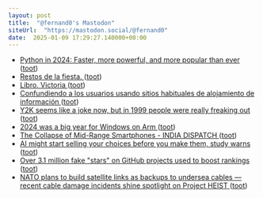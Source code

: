 ```yaml
---
layout: post
title:  "@fernand0's Mastodon"
siteUrl:  "https://mastodon.social/@fernand0"
date:  2025-01-09 17:29:27.140000+00:00
---
```

*  [Python in 2024: Faster, more powerful, and more popular than ever ](https://www.infoworld.com/article/3615556/python-in-2024-faster-more-powerful-and-more-popular-than-ever.htm) ([toot](https://mastodon.social/@fernand0/113799578723103060))
*  [Restos de la fiesta. ](https://avecesunafoto.wordpress.com/2025/01/09/restos-de-la-fiesta) ([toot](https://mastodon.social/@fernand0/113799477287696870))
*  [Libro. Victoria ](https://fotografiasenmovimiento.wordpress.com/2025/01/09/libro-victoria) ([toot](https://mastodon.social/@fernand0/113799396014269888))
*  [Confundiendo a los usuarios usando sitios habituales de alojamiento de información ](http://fernand0.github.io//alojamientos-ficheros-y-ataques) ([toot](https://mastodon.social/@fernand0/113799369536463610))
*  [Y2K seems like a joke now, but in 1999 people were really freaking out  ](https://www.npr.org/2024/12/28/nx-s1-5116271/y2k-year-2000-preparations) ([toot](https://mastodon.social/@fernand0/113799280388395184))
*  [2024 was a big year for Windows on Arm ](https://www.theverge.com/24319497/windows-on-arm-2024-review-laptop) ([toot](https://mastodon.social/@fernand0/113799110850869703))
*  [The Collapse of Mid-Range Smartphones - INDIA DISPATCH ](https://indiadispatch.com/2024/12/31/mid-range-smartphone) ([toot](https://mastodon.social/@fernand0/113798340706087971))
*  [AI might start selling your choices before you make them, study warns  ](https://www.courthousenews.com/ai-might-start-selling-your-choices-before-you-make-them-study-warns/) ([toot](https://mastodon.social/@fernand0/113798141244227980))
*  [Over 3.1 million fake "stars" on GitHub projects used to boost rankings ](https://www.bleepingcomputer.com/news/security/over-31-million-fake-stars-on-github-projects-used-to-boost-rankings) ([toot](https://mastodon.social/@fernand0/113797881379824324))
*  [NATO plans to build satellite links as backups to undersea cables — recent cable damage incidents shine spotlight on Project HEIST ](https://www.tomshardware.com/networking/nato-plans-to-build-satellite-links-as-backups-to-undersea-cables-recent-cable-damage-incidents-shine-spotlight-on-project-heis) ([toot](https://mastodon.social/@fernand0/113797627818114364))
